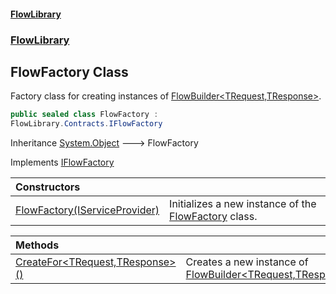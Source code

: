 #### [FlowLibrary](FlowLibrary.md 'FlowLibrary')
### [FlowLibrary](FlowLibrary.md 'FlowLibrary')

## FlowFactory Class

Factory class for creating instances of [FlowBuilder&lt;TRequest,TResponse&gt;](FlowBuilder_TRequest,TResponse_.md 'FlowLibrary.Builders.FlowBuilder<TRequest,TResponse>').

```csharp
public sealed class FlowFactory :
FlowLibrary.Contracts.IFlowFactory
```

Inheritance [System.Object](https://docs.microsoft.com/en-us/dotnet/api/System.Object 'System.Object') &#129106; FlowFactory

Implements [IFlowFactory](IFlowFactory.md 'FlowLibrary.Contracts.IFlowFactory')

| Constructors | |
| :--- | :--- |
| [FlowFactory(IServiceProvider)](FlowFactory..ctor.Rk8wJjYLJC5S+jf/pNgXRg.md 'FlowLibrary.FlowFactory.FlowFactory(System.IServiceProvider)') | Initializes a new instance of the [FlowFactory](FlowFactory.md 'FlowLibrary.FlowFactory') class. |

| Methods | |
| :--- | :--- |
| [CreateFor&lt;TRequest,TResponse&gt;()](FlowFactory.CreateFor_TRequest,TResponse_().md 'FlowLibrary.FlowFactory.CreateFor<TRequest,TResponse>()') | Creates a new instance of [FlowBuilder&lt;TRequest,TResponse&gt;](FlowBuilder_TRequest,TResponse_.md 'FlowLibrary.Builders.FlowBuilder<TRequest,TResponse>'). |
